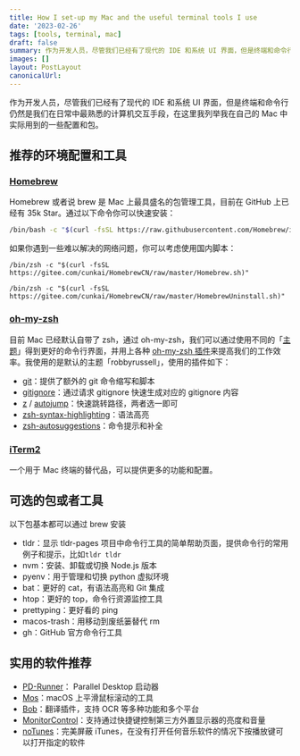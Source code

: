 ```yaml
---
title: How I set-up my Mac and the useful terminal tools I use
date: '2023-02-26'
tags: [tools, terminal, mac]
draft: false
summary: 作为开发人员，尽管我们已经有了现代的 IDE 和系统 UI 界面，但是终端和命令行仍然是我们在日常中最熟悉的计算机交互手段，在这里我列举我在自己的 Mac 中实际用到的一些配置和包。
images: []
layout: PostLayout
canonicalUrl:
---
```


作为开发人员，尽管我们已经有了现代的 IDE 和系统 UI 界面，但是终端和命令行仍然是我们在日常中最熟悉的计算机交互手段，在这里我列举我在自己的 Mac 中实际用到的一些配置和包。

## 推荐的环境配置和工具

### [Homebrew](https://brew.sh/)

Homebrew 或者说 brew 是 Mac 上最具盛名的包管理工具，目前在 GitHub 上已经有 35k Star。通过以下命令你可以快速安装：

```bash
/bin/bash -c "$(curl -fsSL https://raw.githubusercontent.com/Homebrew/install/HEAD/install.sh)"
```

如果你遇到一些难以解决的网络问题，你可以考虑使用国内脚本：

```bash:安装
/bin/zsh -c "$(curl -fsSL https://gitee.com/cunkai/HomebrewCN/raw/master/Homebrew.sh)"
```

```bash:卸载
/bin/zsh -c "$(curl -fsSL https://gitee.com/cunkai/HomebrewCN/raw/master/HomebrewUninstall.sh)"
```

### [oh-my-zsh](https://ohmyz.sh/)

目前 Mac 已经默认自带了 zsh，通过 oh-my-zsh，我们可以通过使用不同的「[主题](https://github.com/ohmyzsh/ohmyzsh/wiki/Themes)」得到更好的命令行界面，并用上各种 [oh-my-zsh 插件](https://github.com/ohmyzsh/ohmyzsh/wiki/Plugins-Overview)来提高我们的工作效率。我使用的是默认的主题「robbyrussell」，使用的插件如下：

- [git](https://github.com/ohmyzsh/ohmyzsh/tree/master/plugins/git)：提供了额外的 git 命令缩写和脚本
- [gitignore](https://github.com/ohmyzsh/ohmyzsh/tree/master/plugins/gitignore)：通过请求 gitignore 快速生成对应的 gitignore 内容
- [z](https://github.com/ohmyzsh/ohmyzsh/tree/master/plugins/z) / [autojump](https://github.com/ohmyzsh/ohmyzsh/tree/master/plugins/autojump)：快速跳转路径，两者选一即可
- [zsh-syntax-highlighting](https://github.com/zsh-users/zsh-syntax-highlighting/)：语法高亮
- [zsh-autosuggestions](https://github.com/zsh-users/zsh-autosuggestions)：命令提示和补全

### [iTerm2](https://iterm2.com/)

一个用于 Mac 终端的替代品，可以提供更多的功能和配置。

## 可选的包或者工具

以下包基本都可以通过 brew 安装

- tldr：显示 tldr-pages 项目中命令行工具的简单帮助页面，提供命令行的常用例子和提示，比如`tldr tldr`
- nvm：安装、卸载或切换 Node.js 版本
- pyenv：用于管理和切换 python 虚拟环境
- bat：更好的 cat，有语法高亮和 Git 集成
- htop：更好的 top，命令行资源监控工具
- prettyping：更好看的 ping
- macos-trash：用移动到废纸篓替代 rm
- gh：GitHub 官方命令行工具

## 实用的软件推荐

- [PD-Runner](https://github.com/lihaoyun6/PD-Runner)： Parallel Desktop 启动器
- [Mos](https://github.com/Caldis/Mos)：macOS 上平滑鼠标滚动的工具
- [Bob](https://github.com/ripperhe/Bob)：翻译插件，支持 OCR 等多种功能和多个平台
- [MonitorControl](https://github.com/MonitorControl/MonitorControl)：支持通过快捷键控制第三方外置显示器的亮度和音量
- [noTunes](https://github.com/tombonez/noTunes)：完美屏蔽 iTunes，在没有打开任何音乐软件的情况下按播放键可以打开指定的软件
